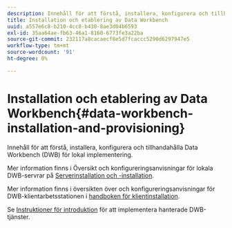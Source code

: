 ```yaml
---
description: Innehåll för att förstå, installera, konfigurera och tillhandahålla Data Workbench (DWB) för lokal implementering.
title: Installation och etablering av Data Workbench
uuid: a557e6c8-b210-4cc8-b430-8ae3d04b6593
exl-id: 35aa64ae-fb63-46a1-8160-6773fe3a22ba
source-git-commit: 232117a8cacaecf8e5d7fcaccc5290d6297947e5
workflow-type: tm+mt
source-wordcount: '91'
ht-degree: 0%

---
```


# Installation och etablering av Data Workbench{#data-workbench-installation-and-provisioning}

Innehåll för att förstå, installera, konfigurera och tillhandahålla Data Workbench (DWB) för lokal implementering.

Mer information finns i Översikt och konfigureringsanvisningar för lokala DWB-servrar på [Serverinstallation och -installation](https://experienceleague.adobe.com/docs/data-workbench/using/server-admin-install/install-servers/c-install-ins-svr.html).

Mer information finns i översikten över och konfigureringsanvisningar för DWB-klientarbetsstationen i [handboken för klientinstallation](https://experienceleague.adobe.com/docs/data-workbench/using/install/c-data-workbench-client-install.html).

Se [Instruktioner för introduktion](../../../home/dwb-implement-overview/dwb-implement-provision/dwb-implement-onboarding.md#concept-e93aba41b26a410f959c5ca7f8e33355) för att implementera hanterade DWB-tjänster.
